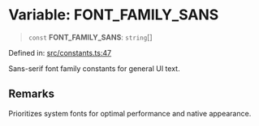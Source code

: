 # Variable: FONT\_FAMILY\_SANS

> `const` **FONT\_FAMILY\_SANS**: `string`[]

Defined in: [src/constants.ts:47](https://github.com/Nick2bad4u/Uptime-Watcher/blob/8a1973382d5fe14c52996ecda381894eb7ecd4a6/src/constants.ts#L47)

Sans-serif font family constants for general UI text.

## Remarks

Prioritizes system fonts for optimal performance and native appearance.
